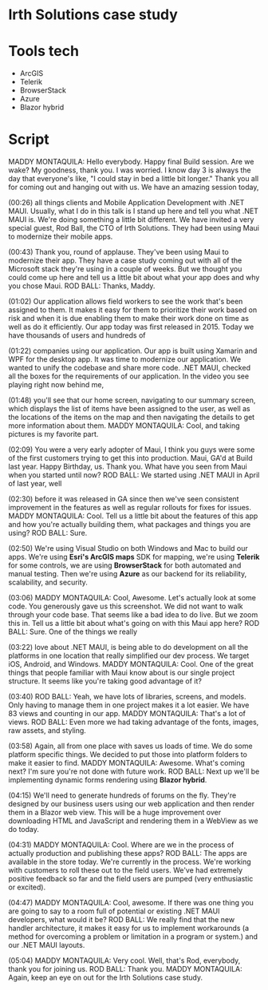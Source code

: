 # Irth Solutions case study

# Tools tech

- ArcGIS
- Telerik
- BrowserStack
- Azure
- Blazor hybrid

# Script


MADDY MONTAQUILA: Hello everybody. Happy final Build session. Are we wake? My goodness, thank you. I was worried. I know day 3 is always the day that everyone's like, "I could stay in bed a little bit longer." Thank you all for coming out and hanging out with us. We have an amazing session today,

(00:26) all things clients and Mobile Application Development with .NET MAUI. Usually, what I do in this talk is I stand up here and tell you what .NET MAUI is. We're doing something a little bit different. We have invited a
very special guest, Rod Ball, the CTO of Irth Solutions. They had been using Maui to modernize their mobile apps.

(00:43) Thank you, round of applause. They've been using Maui to modernize their app. They have a case study
coming out with all of the Microsoft stack they're using in a couple of weeks. But we thought you could come up here and tell us a little bit about what your app does and why you chose Maui. ROD BALL: Thanks, Maddy.

(01:02) Our application allows field workers to see the work that's been assigned to them. It makes it easy for
them to prioritize their work based on risk and when it is due enabling them to make their work done on time as well as do it efficiently. Our app today was first released in 2015. Today we have thousands of users and hundreds of

(01:22) companies using our application. Our app is built using Xamarin and WPF for the desktop app. It was time to modernize our application. We wanted to unify the codebase and share more code. .NET MAUI, checked all the boxes for the requirements of our application. In the video you see playing right now behind me,

(01:48) you'll see that our home screen, navigating to our summary screen, which displays the list of items have been
assigned to the user, as well as the locations of the items on the map and then navigating the details to get more
information about them. MADDY MONTAQUILA: Cool, and taking pictures is my favorite part.

(02:09) You were a very early adopter of Maui, I think you guys were some of the first customers trying to get this
into production. Maui, GA'd at Build last year. Happy Birthday, us. Thank you. What have you seen from Maui when
you started until now? ROD BALL: We started using .NET MAUI in April of last year, well

(02:30) before it was released in GA since then we've seen consistent improvement in the features as well as regular rollouts for fixes for issues. MADDY MONTAQUILA: Cool. Tell us a little bit about the features of this app and how you're actually building them, what packages and things you are using? ROD BALL: Sure.

(02:50) We're using Visual Studio on both Windows and Mac to build our apps. We're using **Esri's ArcGIS maps** SDK for mapping, we're using **Telerik** for some controls, we are using **BrowserStack** for both automated and manual testing. Then we're using **Azure** as our backend for its reliability, scalability, and security.

(03:06) MADDY MONTAQUILA: Cool, Awesome. Let's actually look at some code. You generously gave us this screenshot. We did not want to walk through your code base. That seems like a bad idea to do live. But we zoom this in. Tell us a little bit about what's going on with this Maui app here? ROD BALL: Sure. One of the things we really

(03:22) love about .NET MAUI, is being able to do development on all the platforms in one location that really simplified our dev process. We target iOS, Android, and Windows. MADDY MONTAQUILA: Cool. One of the great things that people familiar with Maui know about is our single project structure. It seems like you're taking good advantage of it?

(03:40) ROD BALL:
Yeah, we have lots of libraries, screens, and models. Only having to manage them in one project makes it a lot easier. We have 83 views and counting in our app. MADDY MONTAQUILA: That's a lot of views. ROD BALL: Even more we had taking advantage of the fonts, images, raw assets, and styling.

(03:58) Again, all from one place with saves us loads of time. We do some platform specific things. We decided to put those into platform folders to make it easier to find. MADDY MONTAQUILA: Awesome. What's coming next? I'm sure you're not done with future work. ROD BALL: Next up we'll be implementing dynamic forms rendering using **Blazor hybrid**. 

(04:15) We'll need to generate hundreds of forums on the fly. They're designed by our business users using our web application and then render them in a Blazor web view. This will be a huge improvement over downloading HTML and JavaScript and rendering them in a WebView as we do today. 

(04:31) MADDY MONTAQUILA: Cool. Where are we in the process of actually production and publishing these apps? ROD BALL: The apps are available in the store today. We're currently in the process. We're working with customers to roll these out to the field users. We've had extremely positive feedback so far and the field users are pumped (very enthusiastic or excited). 

(04:47) MADDY MONTAQUILA: Cool, awesome. If there was one thing you are going to say to a room full of potential or existing .NET MAUI developers, what would it be? ROD BALL: We really find that the new handler architecture, it makes it easy for us to implement workarounds (a method for overcoming a problem or limitation in a program or system.) and our .NET MAUI layouts.

(05:04)  MADDY MONTAQUILA: Very cool. Well, that's Rod, everybody, thank you for joining us. ROD BALL: Thank you. MADDY MONTAQUILA: Again, keep an eye on out for the Irth Solutions case study. 